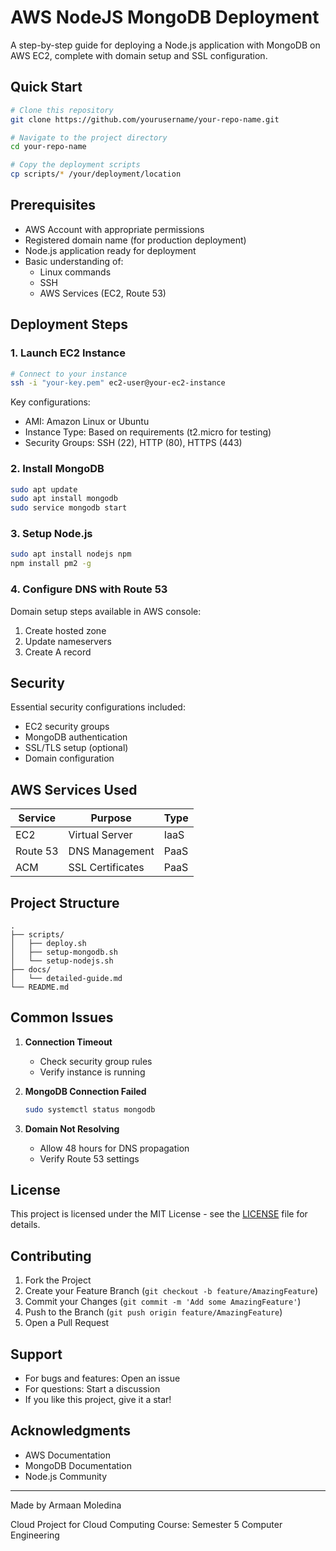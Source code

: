 # AWS NodeJS MongoDB Deployment

A step-by-step guide for deploying a Node.js application with MongoDB on AWS EC2, complete with domain setup and SSL configuration.

## Quick Start

```bash
# Clone this repository
git clone https://github.com/yourusername/your-repo-name.git

# Navigate to the project directory
cd your-repo-name

# Copy the deployment scripts
cp scripts/* /your/deployment/location
```

## Prerequisites

- AWS Account with appropriate permissions
- Registered domain name (for production deployment)
- Node.js application ready for deployment
- Basic understanding of:
  - Linux commands
  - SSH
  - AWS Services (EC2, Route 53)

## Deployment Steps

### 1. Launch EC2 Instance

```bash
# Connect to your instance
ssh -i "your-key.pem" ec2-user@your-ec2-instance
```

Key configurations:
- AMI: Amazon Linux or Ubuntu
- Instance Type: Based on requirements (t2.micro for testing)
- Security Groups: SSH (22), HTTP (80), HTTPS (443)

### 2. Install MongoDB

```bash
sudo apt update
sudo apt install mongodb
sudo service mongodb start
```

### 3. Setup Node.js

```bash
sudo apt install nodejs npm
npm install pm2 -g
```

### 4. Configure DNS with Route 53

Domain setup steps available in AWS console:
1. Create hosted zone
2. Update nameservers
3. Create A record

## Security

Essential security configurations included:
- EC2 security groups
- MongoDB authentication
- SSL/TLS setup (optional)
- Domain configuration

## AWS Services Used

| Service | Purpose | Type |
|---------|----------|------|
| EC2 | Virtual Server | IaaS |
| Route 53 | DNS Management | PaaS |
| ACM | SSL Certificates | PaaS |

## Project Structure

```
.
├── scripts/
│   ├── deploy.sh
│   ├── setup-mongodb.sh
│   └── setup-nodejs.sh
├── docs/
│   └── detailed-guide.md
└── README.md
```

## Common Issues

1. **Connection Timeout**
   - Check security group rules
   - Verify instance is running

2. **MongoDB Connection Failed**
   ```bash
   sudo systemctl status mongodb
   ```

3. **Domain Not Resolving**
   - Allow 48 hours for DNS propagation
   - Verify Route 53 settings

## License

This project is licensed under the MIT License - see the [LICENSE](LICENSE) file for details.

## Contributing

1. Fork the Project
2. Create your Feature Branch (`git checkout -b feature/AmazingFeature`)
3. Commit your Changes (`git commit -m 'Add some AmazingFeature'`)
4. Push to the Branch (`git push origin feature/AmazingFeature`)
5. Open a Pull Request

## Support

- For bugs and features: Open an issue
- For questions: Start a discussion
- If you like this project, give it a star!

## Acknowledgments

- AWS Documentation
- MongoDB Documentation
- Node.js Community

---
Made by Armaan Moledina

Cloud Project for Cloud Computing Course: Semester 5 Computer Engineering
